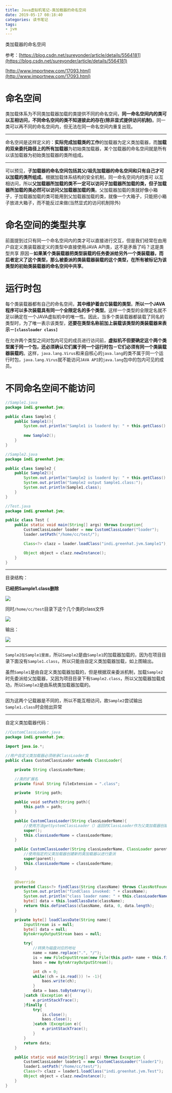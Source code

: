 ```yaml
---
title: Java虚拟机笔记-类加载器的命名空间
date: 2019-05-17 08:18:40
categories: 读书笔记
tags:
- jvm
---
```


类加载器的命名空间

<!-- more -->
参考：[https://blog.csdn.net/sureyonder/article/details/5564181](https://blog.csdn.net/sureyonder/article/details/5564181)

[http://www.importnew.com/17093.html](http://www.importnew.com/17093.html)

# 命名空间

类加载体系为不同类加载器加载的类提供不同的命名空间，**同一命名空间内的类可以互相访问，不同命名空间的类不知道彼此的存在(除非显式提供访问机制)**。同一类可以再不同的命名空间内，但无法在同一命名空间内重复出现。

----

命名空间是这样定义的：**实际完成加载类的工作**的加载器为定义类加载器，而**加载的双亲委托路径上的所有加载器**为初始类加载器，某个加载器的命名空间就是所有以该加载器为初始类加载器的类所组成。

---

可以预见，**子加载器的命名空间包括其父/祖先加载器的命名空间和只有自己才可以加载的类所组成**。根据加载体系结构的安全机制，同一命名空间内的类可 以互相访问，所以**父加载器所加载的类不一定可以访问子加载器所加载的类，但子加载器所加载的类必然可以访问父加载器加载的类**。父加载器加载的类就好像小箱 子，子加载器加载的类可能用到父加载器加载的类，就像一个大箱子，只能把小箱子放进大箱子，而不能反过来做(当然显式的访问机制除外)

# 命名空间的类型共享

前面提到过只有同一个命名空间内的类才可以直接进行交互，但是我们经常在由用户自定义类装载器定义的类型中直接使用JAVA API类，这不是矛盾了吗？这是类型共享 原因－**如果某个类装载器把类型装载的任务委派给另外一个类装载器，而后者定义了这个类型，那么被委派的类装载器装载的这个类型，在所有被标记为该类型的初始类装载器的命名空间中共享**。

# 运行时包

每个类装载器都有自己的命名空间，**其中维护着由它装载的类型**。**所以一个JAVA程序可以多次装载具有同一个全限定名的多个类型**。这样一个类型的全限定名就不足以确定在一个JAVA虚拟机中的唯一性。因此，当多个类装载器都装载了同名的类型时，为了唯一表示该类型，**还要在类型名称前加上装载该类型的类装载器来表示－`[classloader class]`**

在允许两个类型之间对包内可见的成员进行访问前，**虚拟机不但要确定这个两个类型属于同一个包，还必须确认它们属于同一个运行时包－它们必须有同一个类装载器装载的**。这样，`java.lang.Virus`和来自核心的`java.lang`的类不属于同一个运行时包，`java.lang.Virus`就不能访问`JAVA API`的`java.lang`包中的包内可见的成员。

# 不同命名空间不能访问

```java
//Sample1.java
package indi.greenhat.jvm;

public class Sample1 {
    public Sample1(){
        System.out.println("Sample1 is loaderd by: " + this.getClass().getClassLoader());
        
        new Sample2();
    }
}
```

```java
//Sample2.java
package indi.greenhat.jvm;

public class Sample2 {
    public Sample2(){
        System.out.println("Sample2 is loaderd by: " + this.getClass().getClassLoader());
        System.out.println("Sample2 output Sample1.class:");
        System.out.println(Sample1.class);
    }
}
```

```java
//Test.java
package indi.greenhat.jvm;

public class Test {
    public static void main(String[] args) throws Exception{
        CustomClassLoader loader = new CustomClassLoader("loader");
        loader.setPath("/home/cc/test/");

        Class<?> clazz = loader.loadClass("indi.greenhat.jvm.Sample1");

        Object object = clazz.newInstance();
    }
}
```

-----

目录结构：

**已经把Sample1.class删除**

![](Java虚拟机笔记-类加载器的命名空间/2.png)



同时`/home/cc/test`目录下这个几个类的class文件

![](Java虚拟机笔记-类加载器的命名空间/3.png)

输出：

![](Java虚拟机笔记-类加载器的命名空间/1.png)

-------------------

`Sample2在Sample1里面`，所以`Sample2`是由`Sample1`的加载器加载的，因为在项目目录下面没有`Sample1.class`，所以只能由自定义类加载器加载，如上图输出。

虽然`Sample1`是由自定义类加载器加载的，但是根据双亲委派机制，加载`Sample2`时先委派给父加载器，又因为项目目录下有`Sample2.class`，所以父加载器加载成功，所以`Sample2`是由系统类加载器加载的。

----

因为这两个记载器是不同的，所以不能互相访问，故`Sample2`尝试输出`Sample1.class`时会抛出异常

----

自定义类加载器代码：

```java
//CustomClassLoader.java
package indi.greenhat.jvm;

import java.io.*;

//用户自定义类加载器必须继承ClassLoader类
public class CustomClassLoader extends ClassLoader{

    private String classLoaderName;

    //类的扩展名
    private final String fileExtension = ".class";

    private  String path;

    public void setPath(String path){
        this.path = path;
    }

    public CustomClassLoader(String classLoaderName){
        //使用方法getSystemClassLoader（）返回的ClassLoader作为父类加载器创建新的类加载器
        super();
        this.classLoaderName = classLoaderName;
    }

    public CustomClassLoader(String classLoaderName, ClassLoader parent){
        //使用指定的父类加载器创建新的类加载器以进行委派
        super(parent);
        this.classLoaderName = classLoaderName;
    }


    @Override
    protected Class<?> findClass(String className) throws ClassNotFoundException{
        System.out.println("findClass invoked: " + className);
        System.out.println("class loader name: " + this.classLoaderName);
        byte[] data = this.loadClassDate(className);
        return this.defineClass(className, data, 0, data.length);
    }

    private byte[] loadClassDate(String name){
        InputStream is = null;
        byte[] data = null;
        ByteArrayOutputStream baos = null;

        try{
            //转换为磁盘对应的地址
            name = name.replace(".", "/");
            is = new FileInputStream(new File(this.path+ name + this.fileExtension));
            baos = new ByteArrayOutputStream();

            int ch = 0;
            while((ch = is.read()) != -1){
                baos.write(ch);
            }
            data = baos.toByteArray();
        }catch (Exception e){
            e.printStackTrace();
        }finally {
            try{
                is.close();
                baos.close();
            }catch (Exception e){
                e.printStackTrace();
            }
        }
        return data;
    }

    public static void main(String[] args) throws Exception {
        CustomClassLoader loader1 = new CustomClassLoader("loader1");
        loader1.setPath("/home/cc/test/");
        Class<?> clazz = loader1.loadClass("indi.greenhat.jvm.Test");
        Object object = clazz.newInstance();
    }
}
```

